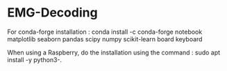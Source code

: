 # EMG-Decoding

For conda-forge installation : conda install -c conda-forge notebook matplotlib seaborn pandas scipy numpy scikit-learn board keyboard

When using a Raspberry, do the installation using the command : sudo apt install -y python3-<lib>.
